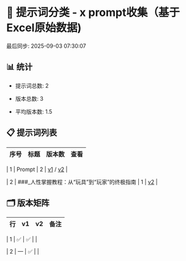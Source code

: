 # 📂 提示词分类 - x prompt收集（基于Excel原始数据)

最后同步: 2025-09-03 07:30:07


## 📊 统计

- 提示词总数: 2

- 版本总数: 3  

- 平均版本数: 1.5


## 📋 提示词列表


| 序号 | 标题 | 版本数 | 查看 |
|------|------|--------|------|

| 1 | Prompt | 2 | [v1](./(1,1)_Prompt.md) / [v2](./(1,2)_Prompt.md) |

| 2 | ###_人性掌握教程：从“玩具”到“玩家”的终极指南 | 1 | [v2](./(2,2)_###_人性掌握教程：从“玩具”到“玩家”的终极指南.md) |


## 🗂️ 版本矩阵


| 行 | v1 | v2 | 备注 |
|---|---|---|---|

| 1 | ✅ | ✅ |  |

| 2 | — | ✅ |  |
